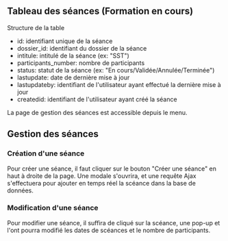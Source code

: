 ## Tableau des séances  (Formation en cours)

Structure de la table

- id: identifiant unique de la séance
- dossier_id: identifiant du dossier de la séance
- intitule: intitulé de la séance (ex: "SST")
- participants_number: nombre de participants
- status: statut de la séance (ex: "En cours/Validée/Annulée/Terminée")
- lastupdate: date de dernière mise à jour
- lastupdateby: identifiant de l'utilisateur ayant effectué la dernière mise à jour
- createdid: identifiant de l'utilisateur ayant créé la séance

La page de gestion des séances est accessible depuis le menu.

## Gestion des séances

### Création d'une séance

Pour créer une séance, il faut cliquer sur le bouton "Créer une séance" en haut à droite de la page.
Une modale s'ouvrira, et une requête Ajax s'effectuera pour ajouter en temps réel la scéance dans la base de données.

### Modification d'une séance

Pour modifier une séance, il suffira de cliqué sur la scéance, une pop-up et l'ont pourra modifié les dates de scéances et le nombre de participants.